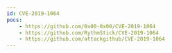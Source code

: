 ```yaml
---
id: CVE-2019-1064
pocs:
    - https://github.com/0x00-0x00/CVE-2019-1064
    - https://github.com/RythmStick/CVE-2019-1064
    - https://github.com/attackgithub/CVE-2019-1064
---
```

